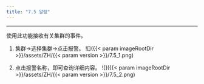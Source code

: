 ```yaml
---
title: "7.5 알람"
---
```


---
使用此功能接收有关集群的事件。

1. 集群→选择集群→点击报警。
    ![]({{< param imageRootDir >}}/assets/ZH/{{< param version >}}/7.5_1.png)

2. 点击报警名称，即可查询详细内容。
    ![]({{< param imageRootDir >}}/assets/ZH/{{< param version >}}/7.5_2.png)
